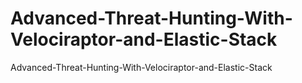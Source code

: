 # Advanced-Threat-Hunting-With-Velociraptor-and-Elastic-Stack
Advanced-Threat-Hunting-With-Velociraptor-and-Elastic-Stack
